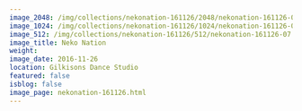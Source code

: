 ```yaml
---
image_2048: /img/collections/nekonation-161126/2048/nekonation-161126-07.jpg
image_1024: /img/collections/nekonation-161126/1024/nekonation-161126-07.jpg
image_512: /img/collections/nekonation-161126/512/nekonation-161126-07.jpg
image_title: Neko Nation
weight: 
image_date: 2016-11-26
location: Gilkisons Dance Studio
featured: false
isblog: false
image_page: nekonation-161126.html
---
```

